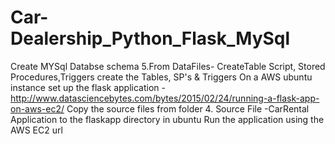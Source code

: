 # Car-Dealership_Python_Flask_MySql
Create MYSql Databse schema
5.From DataFiles- CreateTable Script, Stored Procedures,Triggers create the Tables, SP's & Triggers
On a AWS ubuntu instance set up the flask application -http://www.datasciencebytes.com/bytes/2015/02/24/running-a-flask-app-on-aws-ec2/
Copy the source files from folder 4. Source File -CarRental Application to the flaskapp directory in ubuntu
Run the application using the AWS EC2 url
